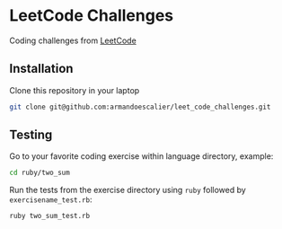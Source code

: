 # LeetCode Challenges

Coding challenges from [LeetCode](https://leetcode.com/problemset/all/)

## Installation

Clone this repository in your laptop

```bash
git clone git@github.com:armandoescalier/leet_code_challenges.git
```

## Testing

Go to your favorite coding exercise within language directory, example:
```bash
cd ruby/two_sum
```

Run the tests from the exercise directory using `ruby` followed by `exercisename_test.rb`:
```bash
ruby two_sum_test.rb
```
